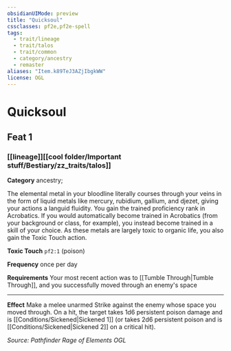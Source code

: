 ```yaml
---
obsidianUIMode: preview
title: "Quicksoul"
cssclasses: pf2e,pf2e-spell
tags:
  - trait/lineage
  - trait/talos
  - trait/common
  - category/ancestry
  - remaster
aliases: "Item.k89TeJ3AZjIbgkWW"
license: OGL
---
```

# Quicksoul
## Feat 1
### [[lineage]][[cool folder/Important stuff/Bestiary/zz_traits/talos]]

**Category** ancestry; 




The elemental metal in your bloodline literally courses through your veins in the form of liquid metals like mercury, rubidium, gallium, and djezet, giving your actions a languid fluidity. You gain the trained proficiency rank in Acrobatics. If you would automatically become trained in Acrobatics (from your background or class, for example), you instead become trained in a skill of your choice. As these metals are largely toxic to organic life, you also gain the Toxic Touch action.

**Toxic Touch** `pf2:1` (poison)

**Frequency** once per day

**Requirements** Your most recent action was to [[Tumble Through|Tumble Through]], and you successfully moved through an enemy's space

* * *

**Effect** Make a melee unarmed Strike against the enemy whose space you moved through. On a hit, the target takes 1d6 persistent poison damage and is [[Conditions/Sickened|Sickened 1]] (or takes 2d6 persistent poison and is [[Conditions/Sickened|Sickened 2]] on a critical hit).

*Source: Pathfinder Rage of Elements*
*OGL*